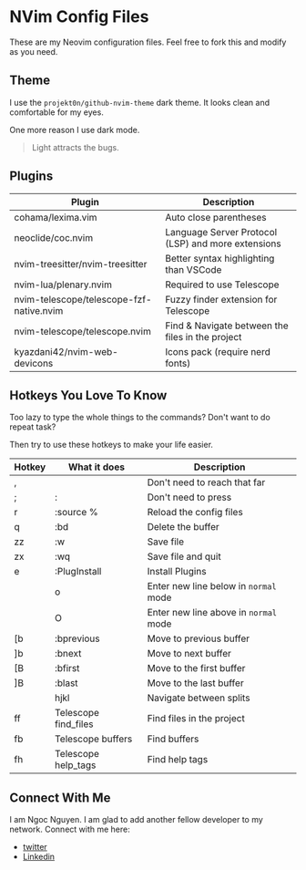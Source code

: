 # NVim Config Files

These are my Neovim configuration files. Feel free to fork this and modify as
you need.

## Theme

I use the `projekt0n/github-nvim-theme` dark theme. It looks clean and
comfortable for my eyes.

One more reason I use dark mode.

> Light attracts the bugs.

## Plugins

| Plugin                                   | Description                                        |
| ---------------------------------------- | -------------------------------------------------- |
| cohama/lexima.vim                        | Auto close parentheses                             |
| neoclide/coc.nvim                        | Language Server Protocol (LSP) and more extensions |
| nvim-treesitter/nvim-treesitter          | Better syntax highlighting than VSCode             |
| nvim-lua/plenary.nvim                    | Required to use Telescope                          |
| nvim-telescope/telescope-fzf-native.nvim | Fuzzy finder extension for Telescope               |
| nvim-telescope/telescope.nvim            | Find & Navigate between the files in the project   |
| kyazdani42/nvim-web-devicons             | Icons pack (require nerd fonts)                    |

## Hotkeys You Love To Know

Too lazy to type the whole things to the commands? Don't want to do repeat task?

Then try to use these hotkeys to make your life easier.

| Hotkey     | What it does                  | Description                           |
| ---------- | ----------------------------- | ------------------------------------- |
| ,          | <leader>                      | Don't need to reach that far          |
| ;          | :                             | Don't need to press <Shift>           |
| <leader>r  | :source %<CR>                 | Reload the config files               |
| <leader>q  | :bd<CR>                       | Delete the buffer                     |
| zz         | :w<CR>                        | Save file                             |
| zx         | :wq<CR>                       | Save file and quit                    |
| <leader>e  | :PlugInstall<CR>              | Install Plugins                       |
| <Enter>    | o<ESC>                        | Enter new line below in `normal` mode |
| <S-Enter>  | O<ESC>                        | Enter new line above in `normal` mode |
| [b         | :bprevious<CR>                | Move to previous buffer               |
| ]b         | :bnext<CR>                    | Move to next buffer                   |
| [B         | :bfirst<CR>                   | Move to the first buffer              |
| ]B         | :blast<CR>                    | Move to the last buffer               |
| <C-hjkl>   | <C-w>hjkl                     | Navigate between splits               |
| <leader>ff | <Cmd>Telescope find_files<CR> | Find files in the project             |
| <leader>fb | <Cmd>Telescope buffers<CR>    | Find buffers                          |
| <leader>fh | <Cmd>Telescope help_tags<CR>  | Find help tags                        |

## Connect With Me

I am Ngoc Nguyen. I am glad to add another fellow developer to my network.
Connect with me here:

- [twitter](https://twitter.com/ngocoder)
- [Linkedin](https://www.linkedin.com/in/ngoc-nguyen99/)
